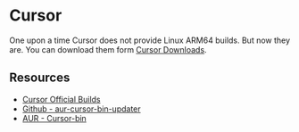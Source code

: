 # Cursor

One upon a time Cursor does not provide Linux ARM64 builds. But now they are.
You can download them form [Cursor Downloads][01].

## Resources

* [Cursor Official Builds][01]
* [Github - aur-cursor-bin-updater][02]
* [AUR - Cursor-bin][03]

[01]: https://www.cursor.com/downloads
[02]: https://github.com/Gunther-Schulz/aur-cursor-bin-updater
[03]: https://aur.archlinux.org/packages/cursor-bin
